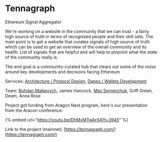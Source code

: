 # Tennagraph

Ethereum Signal Aggregator

We're working on a website in the community that we can trust - a fairly high source of truth in terms of recognized people and their skill sets. The main point is to get a website that curates signals of high source of truth which can be used to get an overview of the overall community and its health. List of signals that are helpful and will help to pinpoint what the state of the community really is.

The end goal is a community-curated hub that clears out some of the noise around key developments and decisions facing Ethereum

Services: [Architecture / Protocol Design](../services/architecture-design-protocol/), [Dapps / Wallets Development](../services/dapps-wallets-development.md)

Team: [Bohdan Malkevych](../about/bohdan-malkevych.md), James Hancock, [Max Semenchuk](../about/max-semenchuk.md), Griff Green, Deam, Anna Rose

Project got funding from Aragon Nest program, here's our presentation from the Aracon conference:

{% embed url="https://youtu.be/DhMvMTwArXA?t=3945" %}

Link to the project \(mainnet\): [https://tennagraph.com/](https://tennagraph.com/)

